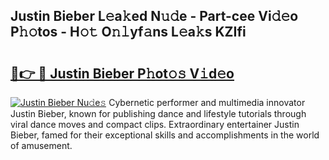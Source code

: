 ## Justin Bieber L𝚎a𝚔ed N𝚞𝚍e - Part-cee Vi𝚍𝚎o P𝚑𝚘tos - H𝚘𝚝 O𝚗𝚕yf𝚊ns L𝚎a𝚔s KZIfi

# <h2><a href="http://kf05vz.oniu.top/?m=Justin+Bieber">🔗👉 🔴 Justin Bieber P𝚑ot𝚘𝚜 V𝚒d𝚎o</a></h2>

[![Justin Bieber Nu𝚍e𝚜](https://i.imgur.com/0qMVB7G.gif)](http://kf05vz.oniu.top/?m=Justin+Bieber)
Cybernetic performer and multimedia innovator Justin Bieber, known for publishing dance and lifestyle tutorials through viral dance moves and compact clips. Extraordinary entertainer Justin Bieber, famed for their exceptional skills and accomplishments in the world of amusement.  
